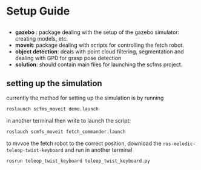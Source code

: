 # Setup Guide

##
- **gazebo** : package dealing with the setup of the gazebo simulator: creating models, etc.
- **moveit**: package dealing with scripts for controlling the fetch robot. 
- **object detection**: deals with point cloud filtering, segmentation and dealing with GPD for grasp pose detection
- **solution**: should contain main files for launching the scfms project. 



## setting up the simulation

currently the method for setting up the simulation is by running 
```bash
roslaunch scfms_moveit demo.launch
```

in another terminal then write to launch the script:
```bash
roslauch scmfs_moveit fetch_commander.launch
```

to mvvoe the fetch robot to the correct position, download the `ros-melodic-teleop-twist-keyboard` and run in another terminal
```bash
rosrun teleop_twist_keyboard teleop_twist_keyboard.py 
```
